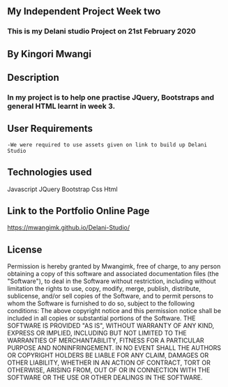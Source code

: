 ## My Independent Project Week two
### This is my Delani studio Project on 21st February 2020
## By Kingori Mwangi
## Description
### In my project is to help one practise JQuery, Bootstraps and general HTML learnt in week 3.
## User Requirements
    -We were required to use assets given on link to build up Delani Studio 
## Technologies used
   Javascript
   JQuery
   Bootstrap
   Css
   Html

## Link to the Portfolio Online Page
  https://mwangimk.github.io/Delani-Studio/
## License
Permission is hereby granted by Mwangimk, free of charge, to any person obtaining a copy of this software and associated documentation files (the "Software"), to deal in the Software without restriction, including without limitation the rights to use, copy, modify, merge, publish, distribute, sublicense, and/or sell copies of the Software, and to permit persons to whom the Software is furnished to do so, subject to the following conditions:
The above copyright notice and this permission notice shall be included in all copies or substantial portions of the Software.
THE SOFTWARE IS PROVIDED "AS IS", WITHOUT WARRANTY OF ANY KIND, EXPRESS OR IMPLIED, INCLUDING BUT NOT LIMITED TO THE WARRANTIES OF MERCHANTABILITY, FITNESS FOR A PARTICULAR PURPOSE AND NONINFRINGEMENT. IN NO EVENT SHALL THE AUTHORS OR COPYRIGHT HOLDERS BE LIABLE FOR ANY CLAIM, DAMAGES OR OTHER LIABILITY, WHETHER IN AN ACTION OF CONTRACT, TORT OR OTHERWISE, ARISING FROM, OUT OF OR IN CONNECTION WITH THE SOFTWARE OR THE USE OR OTHER DEALINGS IN THE SOFTWARE.

